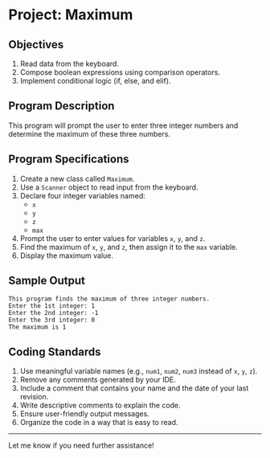 # Project: Maximum

## Objectives
1. Read data from the keyboard.
2. Compose boolean expressions using comparison operators.
3. Implement conditional logic (if, else, and elif).

## Program Description
This program will prompt the user to enter three integer numbers and determine the maximum of these three numbers.


## Program Specifications
1. Create a new class called `Maximum`.
2. Use a `Scanner` object to read input from the keyboard.
3. Declare four integer variables named:
   - `x`
   - `y`
   - `z`
   - `max`
4. Prompt the user to enter values for variables `x`, `y`, and `z`.
5. Find the maximum of `x`, `y`, and `z`, then assign it to the `max` variable.
6. Display the maximum value.

## Sample Output
```
This program finds the maximum of three integer numbers.
Enter the 1st integer: 1
Enter the 2nd integer: -1
Enter the 3rd integer: 0
The maximum is 1
```

## Coding Standards
1. Use meaningful variable names (e.g., `num1`, `num2`, `num3` instead of `x`, `y`, `z`).
2. Remove any comments generated by your IDE.
3. Include a comment that contains your name and the date of your last revision.
4. Write descriptive comments to explain the code.
5. Ensure user-friendly output messages.
6. Organize the code in a way that is easy to read.

---

Let me know if you need further assistance!
